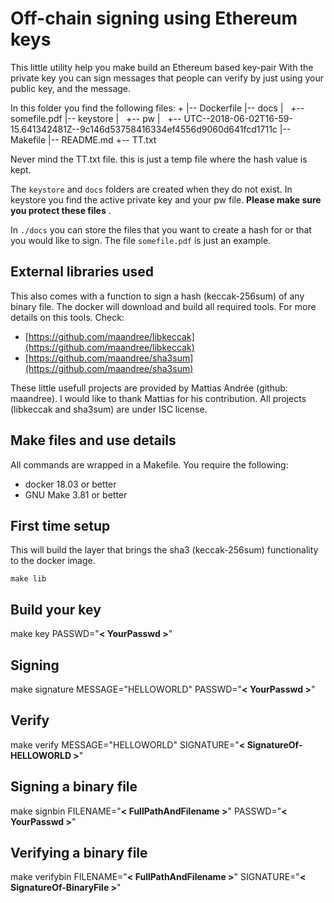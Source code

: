 # Off-chain signing using Ethereum keys

This little utility help you make build an Ethereum based key-pair With the
private key you can sign messages that people can verify by just using your
public key, and the message.

In this folder you find the following files:
+
|-- Dockerfile
|-- docs
|   +-- somefile.pdf
|-- keystore
|   +-- pw
|   +-- UTC--2018-06-02T16-59-15.641342481Z--9c146d53758416334ef4556d9060d641fcd1711c
|-- Makefile
|-- README.md
+-- TT.txt

Never mind the TT.txt file. this is just a temp file where the hash value is
kept.

The ```keystore``` and ```docs``` folders are created when they do not exist.
In keystore you find the active private key and your pw file. **Please make sure you protect these files** .

In ```./docs``` you can store the files that you want to create a hash for or
that you would like to sign. The file ```somefile.pdf``` is just an example.

## External libraries used

This also comes with a function to sign a hash (keccak-256sum) of any binary
file. The docker will download and build all required tools. For more details
on this tools. Check:

* [https://github.com/maandree/libkeccak](https://github.com/maandree/libkeccak)
* [https://github.com/maandree/sha3sum](https://github.com/maandree/sha3sum)

These little usefull projects are provided by Mattias Andrée (github: maandree).
I would like to thank Mattias for his contribution. All projects (libkeccak and
sha3sum) are under ISC license.

## Make files and use details

All commands are wrapped in a Makefile. You require the following:

* docker 18.03 or better
* GNU Make 3.81 or better

## First time setup

This will build the layer that brings the sha3 (keccak-256sum) functionality to
the docker image.

```
make lib
```

## Build your key
make key PASSWD="**< YourPasswd >**"

## Signing
make signature MESSAGE="HELLOWORLD" PASSWD="**< YourPasswd >**"

## Verify
make verify MESSAGE="HELLOWORLD" SIGNATURE="**< SignatureOf-HELLOWORLD >**"

## Signing a binary file
make signbin FILENAME="**< FullPathAndFilename >**" PASSWD="**< YourPasswd >**"

## Verifying a binary file
make verifybin FILENAME="**< FullPathAndFilename >**" SIGNATURE="**< SignatureOf-BinaryFile >**"
